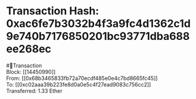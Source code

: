 
Transaction Hash: 0xac6fe7b3032b4f3a9fc4d1362c1d9e740b7176850201bc93771dba688ee268ec
====================================================================================
  
#💸Transaction  
Block: [[14450990]]  
From: [[0x68b3465833fb72a70ecdf485e0e4c7bd8665fc45]]  
To: [[0xc02aaa39b223fe8d0a0e5c4f27ead9083c756cc2]]  
Transferred: 1.33 Ether